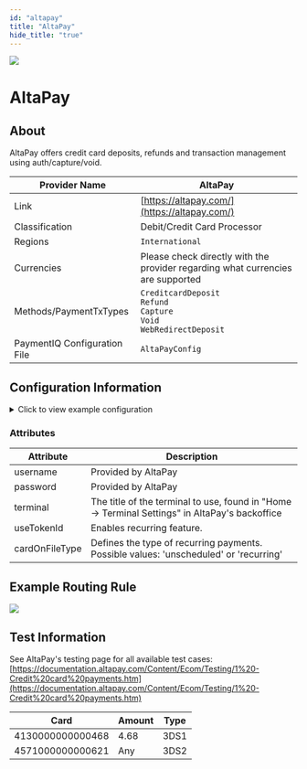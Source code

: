 ```yaml
--- 
id: "altapay"
title: "AltaPay"
hide_title: "true"
---
```


![](/img/providers/logos/altapay.png)

# AltaPay

## About
AltaPay offers credit card deposits, refunds and transaction management using auth/capture/void.

| Provider Name                | AltaPay                                                                                    |
|------------------------------|--------------------------------------------------------------------------------------------|
| Link                         | [https://altapay.com/](https://altapay.com/)                                               |
| Classification               | Debit/Credit Card Processor                                                                |
| Regions                      | `International`                                                                            |
| Currencies                   | Please check directly with the provider regarding what currencies are supported            |
| Methods/PaymentTxTypes       | `CreditcardDeposit` <br/> `Refund` <br/> `Capture` <br/> `Void` <br/> `WebRedirectDeposit` |
| PaymentIQ Configuration File | `AltaPayConfig`                                                                            |

## Configuration Information

<details>
<summary>Click to view example configuration</summary>
<br/>

```xml
<com.devcode.paymentiq.integration.altapay.AltaPayConfig>
    <enabled>true</enabled>
    <useViqProxy>true</useViqProxy>
    <accounts>
        <entry>
            <string>default</string>
            <account>
                <username>???</username>
                <password>???</password>
                <terminal>???</terminal>
                <supportedCurrencies>XXX|YYY</supportedCurrencies>
            </account>
        </entry>
        <entry>
            <string>recurring</string>
            <account>
                <username>???</username>
                <password>???</password>
                <terminal>???</terminal>
                <useTokenId>true</useTokenId>
                <cardOnFileType>unscheduled</cardOnFileType>
                <supportedCurrencies>XXX|YYY</supportedCurrencies>
            </account>
        </entry>
    </accounts>
</com.devcode.paymentiq.integration.altapay.AltaPayConfig>
```

</details>

### Attributes

| Attribute      | Description                                                                                    |
|----------------|------------------------------------------------------------------------------------------------|
| username       | Provided by AltaPay                                                                            |
| password       | Provided by AltaPay                                                                            |
| terminal       | The title of the terminal to use, found in "Home -> Terminal Settings" in AltaPay's backoffice |
| useTokenId     | Enables recurring feature.                                                                     |
| cardOnFileType | Defines the type of recurring payments. Possible values: 'unscheduled' or 'recurring'          |

## Example Routing Rule
![](/img/providers/routing/altapay.png)

## Test Information
See AltaPay's testing page for all available test cases: [https://documentation.altapay.com/Content/Ecom/Testing/1%20-Credit%20card%20payments.htm](https://documentation.altapay.com/Content/Ecom/Testing/1%20-Credit%20card%20payments.htm)

| Card             | Amount | Type |
|------------------|--------|------|
| 4130000000000468 | 4.68   | 3DS1 |
| 4571000000000621 | Any    | 3DS2 |

